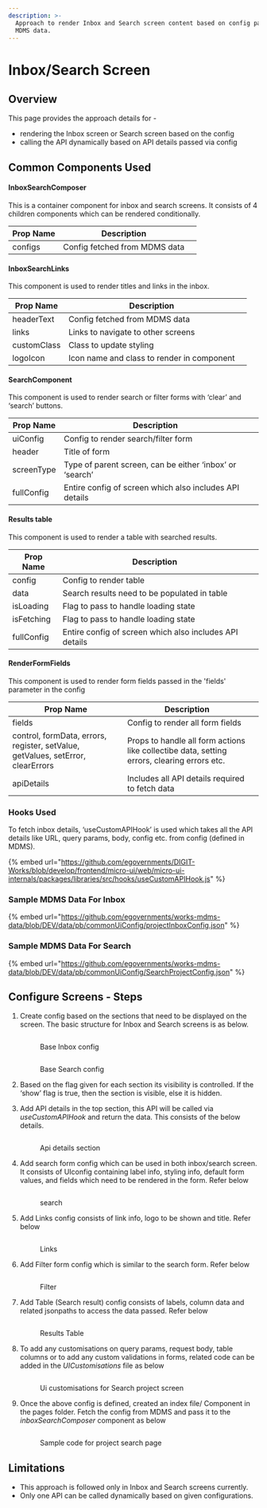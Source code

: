 ```yaml
---
description: >-
  Approach to render Inbox and Search screen content based on config passed via
  MDMS data.
---
```


# Inbox/Search Screen

## **Overview**

This page provides the approach details for -

* rendering the Inbox screen or Search screen based on the config
* calling the API dynamically based on API details passed via config

## Common Components Used

#### InboxSearchComposer

This is a container component for inbox and search screens. It consists of 4 children components which can be rendered conditionally.                                                                                                     &#x20;

<table><thead><tr><th>Prop Name</th><th>Description</th><th data-hidden></th></tr></thead><tbody><tr><td>configs</td><td>Config fetched from MDMS data</td><td></td></tr></tbody></table>

#### InboxSearchLinks

This component is used to render titles and links in the inbox.

<table><thead><tr><th>Prop Name</th><th>Description</th><th data-hidden></th></tr></thead><tbody><tr><td>headerText</td><td>Config fetched from MDMS data</td><td></td></tr><tr><td>links</td><td>Links to navigate to other screens</td><td></td></tr><tr><td>customClass</td><td>Class to update styling</td><td></td></tr><tr><td>logoIcon</td><td>Icon name and class to render in component</td><td></td></tr></tbody></table>

#### SearchComponent

This component is used to render search or filter forms with ‘clear’ and ‘search’ buttons.

<table><thead><tr><th>Prop Name</th><th>Description</th><th data-hidden></th></tr></thead><tbody><tr><td>uiConfig</td><td>Config to render search/filter form</td><td></td></tr><tr><td>header</td><td>Title of form</td><td></td></tr><tr><td>screenType</td><td>Type of parent screen, can be either ‘inbox’ or ‘search’</td><td></td></tr><tr><td>fullConfig</td><td>Entire config of screen which also includes API details </td><td></td></tr></tbody></table>

#### Results table

This component is used to render a table with searched results.

<table><thead><tr><th>Prop Name</th><th>Description</th><th data-hidden></th></tr></thead><tbody><tr><td>config</td><td>Config to render table</td><td></td></tr><tr><td>data</td><td>Search results need to be populated in table</td><td></td></tr><tr><td>isLoading</td><td>Flag to pass to handle loading state</td><td></td></tr><tr><td>isFetching</td><td>Flag to pass to handle loading state</td><td></td></tr><tr><td>fullConfig</td><td>Entire config of screen which also includes API details </td><td></td></tr></tbody></table>

#### RenderFormFields

This component is used to render form fields passed in the 'fields' parameter in the config&#x20;

<table><thead><tr><th>Prop Name</th><th>Description</th><th data-hidden></th></tr></thead><tbody><tr><td>fields</td><td>Config to render all form fields</td><td></td></tr><tr><td>control, formData, errors, register, setValue, getValues, setError, clearErrors</td><td>Props to handle all form actions like collectibe data, setting errors, clearing errors etc.</td><td></td></tr><tr><td>apiDetails</td><td>Includes all API details required to fetch data</td><td></td></tr></tbody></table>

### **Hooks Used**

To fetch inbox details, ‘useCustomAPIHook’ is used which takes all the API details like URL, query params, body, config etc. from config (defined in MDMS).                                                                                         &#x20;

{% embed url="https://github.com/egovernments/DIGIT-Works/blob/develop/frontend/micro-ui/web/micro-ui-internals/packages/libraries/src/hooks/useCustomAPIHook.js" %}

### Sample MDMS Data For Inbox&#x20;

{% embed url="https://github.com/egovernments/works-mdms-data/blob/DEV/data/pb/commonUiConfig/projectInboxConfig.json" %}

### Sample MDMS Data For Search

{% embed url="https://github.com/egovernments/works-mdms-data/blob/DEV/data/pb/commonUiConfig/SearchProjectConfig.json" %}

## Configure Screens - Steps

1.  Create config based on the sections that need to be displayed on the screen. The basic structure for Inbox and Search screens is as below.&#x20;

    <figure><img src="../../../../../.gitbook/assets/inboxConfig.png" alt=""><figcaption><p>Base Inbox config</p></figcaption></figure>



    <figure><img src="../../../../../.gitbook/assets/searchConfig (1).png" alt=""><figcaption><p>Base Search config</p></figcaption></figure>


2. Based on the flag given for each section its visibility is controlled. If the ‘show’ flag is true, then the section is visible, else it is hidden.&#x20;
3.  Add API details in the top section, this API will be called via _useCustomAPIHook_ and return the data. This consists of the below details.&#x20;

    <figure><img src="../../../../../.gitbook/assets/Screenshot 2023-02-13 at 11.44.02 AM.png" alt=""><figcaption><p>Api details section</p></figcaption></figure>


4.  Add search form config which can be used in both inbox/search screen. It consists of UIconfig containing label info, styling info, default form values, and fields which need to be rendered in the form. Refer below&#x20;

    <figure><img src="../../../../../.gitbook/assets/search_Section (1).png" alt=""><figcaption><p>search </p></figcaption></figure>


5.  Add Links config consists of link info, logo to be shown and title. Refer below&#x20;

    <figure><img src="../../../../../.gitbook/assets/links_config.png" alt=""><figcaption><p>Links</p></figcaption></figure>


6.  Add Filter form config which is similar to the search form. Refer below&#x20;

    <figure><img src="../../../../../.gitbook/assets/filter_config.png" alt=""><figcaption><p>Filter</p></figcaption></figure>
7.  Add Table (Search result) config consists of labels, column data and related jsonpaths to access the data passed. Refer below&#x20;

    <figure><img src="../../../../../.gitbook/assets/table_config.png" alt=""><figcaption><p>Results Table</p></figcaption></figure>


8.  To add any customisations on query params, request body, table columns or to add any custom validations in forms, related code can be added in the _UICustomisations_ file as below&#x20;

    <figure><img src="../../../../../.gitbook/assets/Ui_customizations.png" alt=""><figcaption><p>Ui customisations for Search project screen</p></figcaption></figure>


9.  Once the above config is defined, created an index file/ Component in the pages folder. Fetch the config from MDMS and pass it to the _inboxSearchComposer_ component as below&#x20;

    <figure><img src="../../../../../.gitbook/assets/search_project_index.png" alt=""><figcaption><p>Sample code for project search page</p></figcaption></figure>

## Limitations&#x20;

* This approach is followed only in Inbox and Search screens currently.
* Only one API can be called dynamically based on given configurations.


